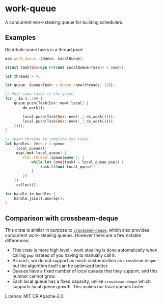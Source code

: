 # work-queue

A concurrent work-stealing queue for building schedulers.

## Examples

Distribute some tasks in a thread pool:

```rust
use work_queue::{Queue, LocalQueue};

struct Task(Box<dyn Fn(&mut LocalQueue<Task>) + Send>);

let threads = 4;

let queue: Queue<Task> = Queue::new(threads, 128);

// Push some tasks to the queue.
for _ in 0..500 {
    queue.push(Task(Box::new(|local| {
        do_work();

        local.push(Task(Box::new(|_| do_work())));
        local.push(Task(Box::new(|_| do_work())));
    })));
}

// Spawn threads to complete the tasks.
let handles: Vec<_> = queue
    .local_queues()
    .map(|mut local_queue| {
        std::thread::spawn(move || {
            while let Some(task) = local_queue.pop() {
                task.0(&mut local_queue);
            }
        })
    })
    .collect();

for handle in handles {
    handle.join().unwrap();
}
```

## Comparison with crossbeam-deque

This crate is similar in purpose to [`crossbeam-deque`](https://docs.rs/crossbeam-deque), which
also provides concurrent work-stealing queues. However there are a few notable differences:

- This crate is more high level - work stealing is done automatically when calling `pop`
instead of you having to manually call it.
- As such, we do not support as much customization as `crossbeam-deque` - but the algorithm
itself can be optimized better.
- Queues have a fixed number of local queues that they support, and this number cannot grow.
- Each local queue has a fixed capacity, unlike `crossbeam-deque` which supports local queue
growth. This makes our local queues faster.

License: MIT OR Apache-2.0
